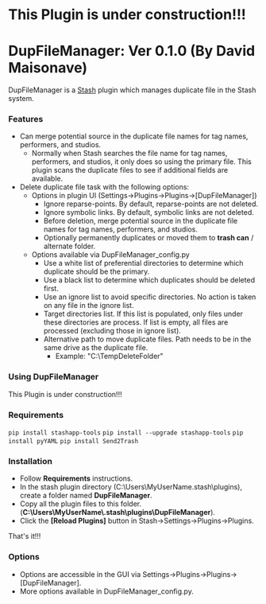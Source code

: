 # This Plugin is under construction!!!

# DupFileManager: Ver 0.1.0 (By David Maisonave)
DupFileManager is a [Stash](https://github.com/stashapp/stash) plugin which manages duplicate file in the Stash system.
### Features
- Can merge potential source in the duplicate file names for tag names, performers, and studios.
  - Normally when Stash searches the file name for tag names, performers, and studios, it only does so using the primary file. This plugin scans the duplicate files to see if additional fields are available.
- Delete duplicate file task with the following options:
  - Options in plugin UI (Settings->Plugins->Plugins->[DupFileManager])
    - Ignore reparse-points. By default, reparse-points are not deleted.
    - Ignore symbolic links. By default, symbolic links are not deleted.
    - Before deletion, merge potential source in the duplicate file names for tag names, performers, and studios.
    - Optionally permanently duplicates or moved them to **trash can** / alternate folder.
  - Options available via DupFileManager_config.py
    - Use a white list of preferential directories to determine which duplicate should be the primary.
    - Use a black list to determine which duplicates should be deleted first.
    - Use an ignore list to avoid specific directories. No action is taken on any file in the ignore list.
    - Target directories list. If this list is populated, only files under these directories are process. If list is empty, all files are processed (excluding those in ignore list).
	- Alternative path to move duplicate files. Path needs to be in the same drive as the duplicate file. 
	  - Example: "C:\TempDeleteFolder"

### Using DupFileManager
This Plugin is under construction!!!

### Requirements
`pip install stashapp-tools`
`pip install --upgrade stashapp-tools`
`pip install pyYAML`
`pip install Send2Trash`

### Installation
- Follow **Requirements** instructions.
- In the stash plugin directory (C:\Users\MyUserName\.stash\plugins), create a folder named **DupFileManager**.
- Copy all the plugin files to this folder.(**C:\Users\MyUserName\\.stash\plugins\DupFileManager**).
- Click the **[Reload Plugins]** button in Stash->Settings->Plugins->Plugins.

That's it!!!

### Options
- Options are accessible in the GUI via Settings->Plugins->Plugins->[DupFileManager].
- More options available in DupFileManager_config.py.

